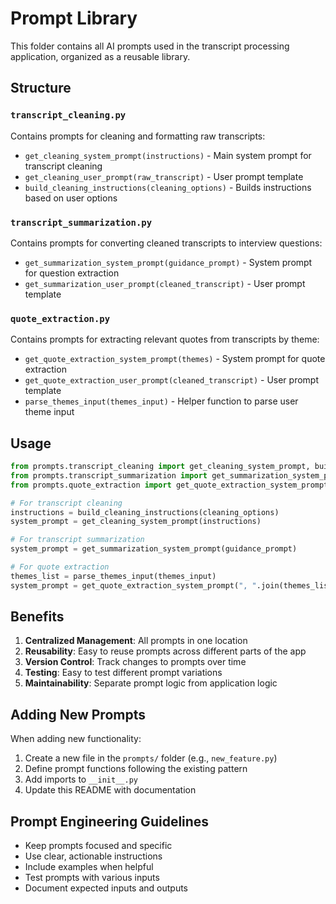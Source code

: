# Prompt Library

This folder contains all AI prompts used in the transcript processing application, organized as a reusable library.

## Structure

### `transcript_cleaning.py`
Contains prompts for cleaning and formatting raw transcripts:
- `get_cleaning_system_prompt(instructions)` - Main system prompt for transcript cleaning
- `get_cleaning_user_prompt(raw_transcript)` - User prompt template
- `build_cleaning_instructions(cleaning_options)` - Builds instructions based on user options

### `transcript_summarization.py`
Contains prompts for converting cleaned transcripts to interview questions:
- `get_summarization_system_prompt(guidance_prompt)` - System prompt for question extraction
- `get_summarization_user_prompt(cleaned_transcript)` - User prompt template

### `quote_extraction.py`
Contains prompts for extracting relevant quotes from transcripts by theme:
- `get_quote_extraction_system_prompt(themes)` - System prompt for quote extraction
- `get_quote_extraction_user_prompt(cleaned_transcript)` - User prompt template
- `parse_themes_input(themes_input)` - Helper function to parse user theme input



## Usage

```python
from prompts.transcript_cleaning import get_cleaning_system_prompt, build_cleaning_instructions
from prompts.transcript_summarization import get_summarization_system_prompt
from prompts.quote_extraction import get_quote_extraction_system_prompt, parse_themes_input

# For transcript cleaning
instructions = build_cleaning_instructions(cleaning_options)
system_prompt = get_cleaning_system_prompt(instructions)

# For transcript summarization
system_prompt = get_summarization_system_prompt(guidance_prompt)

# For quote extraction
themes_list = parse_themes_input(themes_input)
system_prompt = get_quote_extraction_system_prompt(", ".join(themes_list))
```

## Benefits

1. **Centralized Management**: All prompts in one location
2. **Reusability**: Easy to reuse prompts across different parts of the app
3. **Version Control**: Track changes to prompts over time
4. **Testing**: Easy to test different prompt variations
5. **Maintainability**: Separate prompt logic from application logic

## Adding New Prompts

When adding new functionality:

1. Create a new file in the `prompts/` folder (e.g., `new_feature.py`)
2. Define prompt functions following the existing pattern
3. Add imports to `__init__.py`
4. Update this README with documentation

## Prompt Engineering Guidelines

- Keep prompts focused and specific
- Use clear, actionable instructions
- Include examples when helpful
- Test prompts with various inputs
- Document expected inputs and outputs